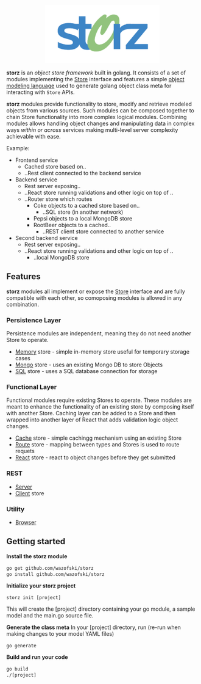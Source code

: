<p align="center">
<img src="logo.png" width="300" alt="storz" />
</p>

<!-- ![storz](https://github.com/wazofski/storz/blob/main/logo.png?raw=true) -->

**storz** is an *object store framework* built in golang. It consists of a set of modules implementing the [Store](https://github.com/wazofski/storz/tree/main/store) interface and features a simple [object modeling language](https://github.com/wazofski/storz/tree/main/mgen) used to generate golang object class meta for interacting with `Store` APIs.

**storz** modules provide functionality to store, modify and retrieve modeled objects from various sources. Such modules can be composed together to chain Store functionality into more complex logical modules. Combining modules allows handling object changes and manipulating data in complex ways *within or across* services making multi-level server complexity achievable with ease. 

Example:
- Frontend service
  - Cached store based on..
  - ..Rest client connected to the backend service
- Backend service
  - Rest server exposing..
  - ..React store running validations and other logic on top of ..
  - ..Router store which routes 
    - Coke objects to a cached store based on..
      - ..SQL store (in another network)
    - Pepsi objects to a local MongoDB store
    - RootBeer objects to a cached..
      - ..REST client store connected to another service
- Second backend service
  - Rest server exposing..
  - ..React store running validations and other logic on top of ..
    - ..local MongoDB store

## Features
**storz** modules all implement or expose the [Store](https://github.com/wazofski/storz/tree/main/store) interface and are fully compatible with each other, so comoposing modules is allowed in any combination.

### Persistence Layer
Persistence modules are independent, meaning they do not need  another Store to operate.
- [Memory](https://github.com/wazofski/storz/tree/main/memory) store - simple in-memory store useful for temporary storage cases
- [Mongo](https://github.com/wazofski/storz/tree/main/mongo) store - uses an existing Mongo DB to store Objects
- [SQL](https://github.com/wazofski/storz/tree/main/sql) store - uses a SQL database connection for storage

### Functional Layer
Functional modules require existing Stores to operate.
These modules are meant to enhance the functionality of an existing store by composing itself with another Store.
Caching layer can be added to a Store and then wrapped into another layer of React that adds validation logic object changes.

- [Cache](https://github.com/wazofski/storz/tree/main/cache) store - simple cachingg mechanism using an existing Store
- [Route](https://github.com/wazofski/storz/tree/main/route) store - mapping between types and Stores is used to route requets
- [React](https://github.com/wazofski/storz/tree/main/react) store - react to object changes before they get submitted

### REST
- [Server](https://github.com/wazofski/storz/tree/main/rest)
- [Client](https://github.com/wazofski/storz/tree/main/client) store

### Utility
- [Browser](https://github.com/wazofski/storz/tree/main/browser)


## Getting started

**Install the storz module**
```
go get github.com/wazofski/storz
go install github.com/wazofski/storz
```

**Initialize your storz project**
```
storz init [project]
```

This will create the [project] directory containing your go module, a sample model and the main.go source file.

**Generate the class meta**
In your [project] directory, run
(re-run when making changes to your model YAML files)

```
go generate
```

**Build and run your code**
```
go build
./[project]
```
